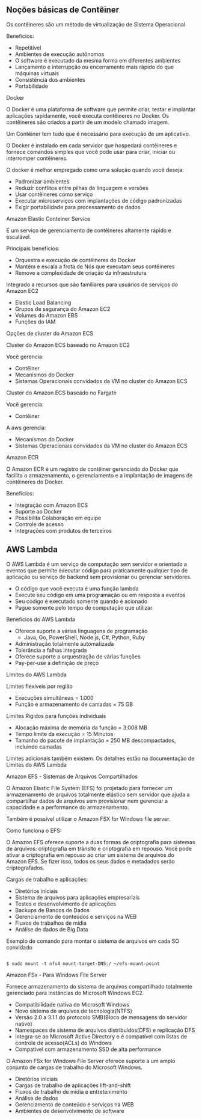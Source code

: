 ## Noções básicas de Contêiner

Os contêineres são um método de virtualização de Sistema Operacional

Benefícios:

* Repetitível
* Ambientes de execução autônomos
* O software é executado da mesma forma em diferentes ambientes
* Lançamento e interrupção ou encerramento mais rápido do que máquinas virtuais
* Consistência dos ambientes
* Portabilidade

Docker

O Docker é uma plataforma de software que permite criar, testar e implantar aplicações rapidamente, você executa contêineres no Docker. Os contêineres são criados a partir de um modelo chamado imagem.

Um Contêiner tem tudo que é necessário para execução de um aplicativo.

O Docker é instalado em cada servidor que hospedará contêineres e fornece comandos simples que você pode usar para criar, iniciar ou interromper contêineres.

O docker é melhor empregado como uma solução quando você deseja:

* Padronizar ambientes
* Reduzir conflitos entre pilhas de linguagem e versões
* Usar contêineres como serviço
* Executar microserviços com implantações de código padronizadas
* Exigir portabilidade para processamento de dados

Amazon Elastic Conteiner Service

É um serviço de gerenciamento de contêineres altamente rápido e escalável.

Principais benefícios:

* Orquestra e execução de contêineres do Docker
* Mantém e escala a frota de Nós que executam seus contêineres
* Remove a complexidade de criação da infraestrutura

Integrado a recursos que são familiares para usuários de serviços do Amazon EC2

* Elastic Load Balancing
* Grupos de segurança do Amazon EC2
* Volumes do Amazon EBS
* Funções do IAM

Opções de cluster do Amazon ECS

Cluster do Amazon ECS baseado no Amazon EC2

Você gerencia:

* Contêiner
* Mecanismos do Docker
* Sistemas Operacionais convidados da VM no cluster do Amazon ECS

Cluster do Amazon ECS baseado no Fargate

Você gerencia:

* Contêiner

A aws gerencia:

* Mecanismos do Docker
* Sistemas Operacionais convidados da VM no cluster do Amazon ECS

Amazon ECR

O Amazon ECR é um registro de contêiner gerenciado do Docker que facilita o armazenamento, o gerenciamento e a implantação de imagens de contêineres do Docker.

Benefícios:

* Integração com Amazon ECS
* Suporte ao Docker
* Possibilita Colaboração em equipe
* Controle de acesso
* Integrações com produtos de terceiros

## AWS Lambda

O AWS Lambda é um serviço de computação sem servidor e orientado a eventos que permite executar código para praticamente qualquer tipo de aplicação ou serviço de backend sem provisionar ou gerenciar servidores.

* O código que você executa é uma função lambda
* Execute seu código em uma programação ou em resposta a eventos
* Seu código é executado somente quando é acionado
* Pague somente pelo tempo de computação que utilizar

Benefícios do AWS Lambda

* Oferece suporte a várias linguagens de programação
  * Java, Go, PowerShell, Node.js, C#, Python, Ruby
* Administração totalmente automatizada
* Tolerância a falhas integrada
* Oferece suporte a orquestração de várias funções
* Pay-per-use a definição de preço

Limites do AWS Lambda

Limites flexíveis por região

* Execuções simultâneas = 1.000
* Função e armazenamento de camadas = 75 GB

Limites Rígidos para funções individuais

* Alocação máxima de memória da função = 3.008 MB
* Tempo limite da execução = 15 Minutos
* Tamanho do pacote de implantação = 250 MB descompactados, incluindo camadas

Limites adicionais também existem. Os detalhes estão na documentação de Limites do AWS Lambda

Amazon EFS - Sistemas de Arquivos Compartilhados

O Amazon Elastic File System (EFS) foi projetado para fornecer um armazenamento de arquivos totalmente elástico sem servidor que ajuda a compartilhar dados de arquivos sem provisionar nem gerenciar a capacidade e a performance do armazenamento.

Também é possível utilizar o Amazon FSX for Windows file server.

Como funciona o EFS:

O Amazon EFS oferece suporte a duas formas de criptografia para sistemas de arquivos: criptografia em trânsito e criptografia em repouso. Você pode ativar a criptografia em repouso ao criar um sistema de arquivos do Amazon EFS. Se fizer isso, todos os seus dados e metadados serão criptografados.

Cargas de trabalho e aplicações:

* Diretórios iniciais
* Sistema de arquivos para aplicações empresariais
* Testes e desenvolvimento de aplicações
* Backups de Bancos de Dados
* Gerenciamento de conteúdos e serviços na WEB
* Fluxos de trabalhos de mídia
* Análise de dados de Big Data

Exemplo de comando para montar o sistema de arquivos em cada SO convidado
~~~

$ sudo mount -t nfs4 mount-target-DNS:/ ~/efs-mount-point

~~~

Amazon FSx - Para Windows File Server

Fornece armazenamento do sistema de arquivos compartilhado totalmente gerenciado para instâncias do Microsoft Windows EC2.

* Compatibilidade nativa do Microsoft Windows
* Novo sistema de arquivos de tecnologia(NTFS)
* Versão 2.0 a 3.1.1 do protocolo SMB(Bloco de mensagens do servidor nativo)
* Namespaces de sistema de arquivos distribuídos(DFS) e replicação DFS
* Integra-se ao Microsoft Active Directory e é compatível com listas de controle de acesso(ACLs) do Windows
* Compatível com armazenamento SSD de alta performance

O Amazon FSx for Windows File Server oferece suporte a um amplo conjunto de cargas de trabalho do Microsoft Windows.

* Diretórios iniciais
* Cargas de trabalho de aplicações lift-and-shift
* Fluxos de trabalho de mídia e entretenimento
* Análise de dados
* Gerenciamento de conteúdo e serviços na WEB
* Ambientes de desenvolvimento de software
